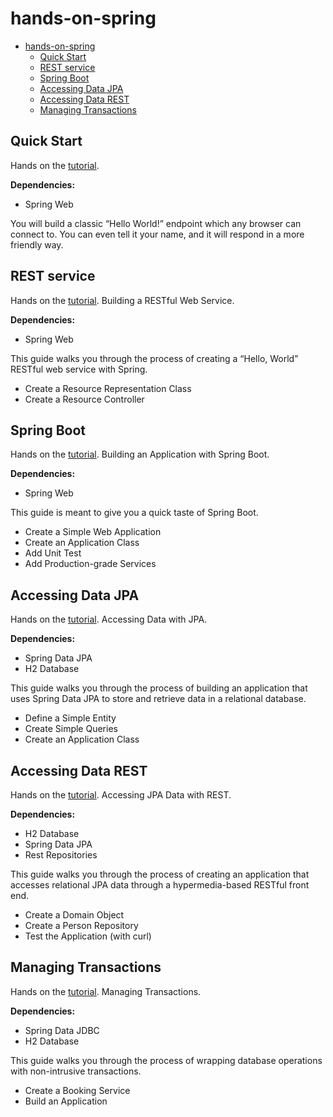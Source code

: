 # hands-on-spring

- [hands-on-spring](#hands-on-spring)
  - [Quick Start](#quick-start)
  - [REST service](#rest-service)
  - [Spring Boot](#spring-boot)
  - [Accessing Data JPA](#accessing-data-jpa)
  - [Accessing Data REST](#accessing-data-rest)
  - [Managing Transactions](#managing-transactions)

## Quick Start

Hands on the [tutorial](https://spring.io/quickstart).

**Dependencies:**

- Spring Web

You will build a classic “Hello World!” endpoint which any browser can connect to. You can even tell it your name, and it will respond in a more friendly way.

## REST service

Hands on the [tutorial](https://spring.io/guides/gs/rest-service/#scratch). Building a RESTful Web Service.

**Dependencies:**

- Spring Web

This guide walks you through the process of creating a “Hello, World” RESTful web service with Spring.

- Create a Resource Representation Class
- Create a Resource Controller

## Spring Boot

Hands on the [tutorial](https://spring.io/guides/gs/spring-boot/#scratch). Building an Application with Spring Boot.

**Dependencies:**

- Spring Web

This guide is meant to give you a quick taste of Spring Boot.

- Create a Simple Web Application
- Create an Application Class
- Add Unit Test
- Add Production-grade Services

## Accessing Data JPA

Hands on the [tutorial](https://spring.io/guides/gs/accessing-data-jpa/). Accessing Data with JPA.

**Dependencies:**

- Spring Data JPA
- H2 Database

This guide walks you through the process of building an application that uses Spring Data JPA to store and retrieve data in a relational database.

- Define a Simple Entity
- Create Simple Queries
- Create an Application Class

## Accessing Data REST

Hands on the [tutorial](https://spring.io/guides/gs/accessing-data-rest/). Accessing JPA Data with REST.

**Dependencies:**

- H2 Database
- Spring Data JPA
- Rest Repositories

This guide walks you through the process of creating an application that accesses relational JPA data through a hypermedia-based RESTful front end.

- Create a Domain Object
- Create a Person Repository
- Test the Application (with curl)

## Managing Transactions

Hands on the [tutorial](https://spring.io/guides/gs/managing-transactions/). Managing Transactions.

**Dependencies:**

- Spring Data JDBC
- H2 Database

This guide walks you through the process of wrapping database operations with non-intrusive transactions.

- Create a Booking Service
- Build an Application
